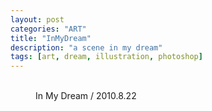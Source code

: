 ```yaml
---
layout: post
categories: "ART"
title: "InMyDream"
description: "a scene in my dream"
tags: [art, dream, illustration, photoshop]
---
```


<figure class="half">
	<a href="{{ site.url }}/images/post/art/Inmydream.png"><img src="{{ site.url }}/images/post/art/Inmydream.png" alt=""></a>
	<a href="{{ site.url }}/images/post/art/Inmydream2.png"><img src="{{ site.url }}/images/post/art/Inmydream2.png" alt=""></a>
	<figcaption>In My Dream / 2010.8.22</figcaption>
</figure>
